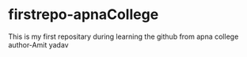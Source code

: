 # firstrepo-apnaCollege
This is my first repositary during learning the github from apna college
author-Amit yadav
